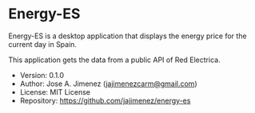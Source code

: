 # Energy-ES
Energy-ES is a desktop application that displays the energy price for the current day in Spain.

This application gets the data from a public API of Red Electrica.

- Version: 0.1.0
- Author: Jose A. Jimenez (jajimenezcarm@gmail.com)
- License: MIT License
- Repository: https://github.com/jajimenez/energy-es
